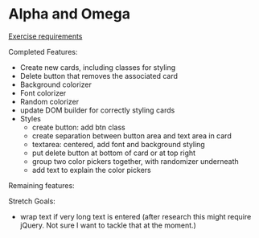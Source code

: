 # Alpha and Omega

[Exercise requirements](https://github.com/nashville-software-school/the-vault/blob/master/ALPHAOMEGA.md)

Completed Features:

* Create new cards, including classes for styling
* Delete button that removes the associated card
* Background colorizer
* Font colorizer
* Random colorizer
* update DOM builder for correctly styling cards
* Styles
  * create button: add btn class
  * create separation between button area and text area in card
  * textarea: centered, add font and background styling
  * put delete button at bottom of card or at top right
  * group two color pickers together, with randomizer underneath
  * add text to explain the color pickers

Remaining features:


Stretch Goals:

* wrap text if very long text is entered (after research this might require jQuery. Not sure I want to tackle that at the moment.)